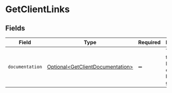 # GetClientLinks


## Fields

| Field                                                                              | Type                                                                               | Required                                                                           | Description                                                                        |
| ---------------------------------------------------------------------------------- | ---------------------------------------------------------------------------------- | ---------------------------------------------------------------------------------- | ---------------------------------------------------------------------------------- |
| `documentation`                                                                    | [Optional\<GetClientDocumentation>](../../models/errors/GetClientDocumentation.md) | :heavy_minus_sign:                                                                 | The URL to the generic Mollie API error handling guide.                            |